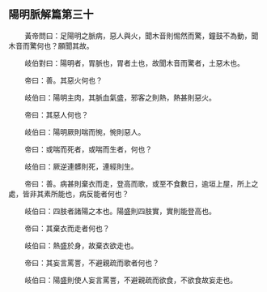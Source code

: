 ## 陽明脈解篇第三十

<p>&emsp;&emsp;
黃帝問曰：足陽明之脈病，惡人與火，聞木音則惕然而驚，鐘鼓不為動，聞木音而驚何也？願聞其故。
</p>
<p>&emsp;&emsp;
岐伯對曰：陽明者，胃脈也，胃者土也，故聞木音而驚者，土惡木也。
</p>
<p>&emsp;&emsp;
帝曰：善。其惡火何也？
</p>
<p>&emsp;&emsp;
岐伯曰：陽明主肉，其脈血氣盛，邪客之則熱，熱甚則惡火。
</p>
<p>&emsp;&emsp;
帝曰：其惡人何也？
</p>
<p>&emsp;&emsp;
岐伯曰：陽明厥則喘而惋，惋則惡人。
</p>
<p>&emsp;&emsp;
帝曰：或喘而死者，或喘而生者，何也？
</p>
<p>&emsp;&emsp;
岐伯曰：厥逆連髒則死，連經則生。
</p>
<p>&emsp;&emsp;
帝曰：善。病甚則棄衣而走，登高而歌，或至不食數日，逾垣上屋，所上之處，皆非其素所能也，病反能者何也？
</p>
<p>&emsp;&emsp;
岐伯曰：四肢者諸陽之本也。陽盛則四肢實，實則能登高也。
</p>
<p>&emsp;&emsp;
帝曰：其棄衣而走者何也？
</p>
<p>&emsp;&emsp;
岐伯曰：熱盛於身，故棄衣欲走也。
</p>
<p>&emsp;&emsp;
帝曰：其妄言罵詈，不避親疏而歌者何也？
</p>
<p>&emsp;&emsp;
岐伯曰：陽盛則使人妄言罵詈，不避親疏而欲食，不欲食故妄走也。
</p>